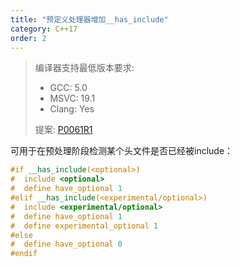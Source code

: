```yaml
---
title: "预定义处理器增加__has_include"
category: C++17
order: 2
---
```


> 编译器支持最低版本要求:
> * GCC: 5.0
> * MSVC: 19.1
> * Clang: Yes
>
> 提案: [P0061R1](http://www.open-std.org/jtc1/sc22/wg21/docs/papers/2015/p0061r1.html)

可用于在预处理阶段检测某个头文件是否已经被include：

```c++
#if __has_include(<optional>)
#  include <optional>
#  define have_optional 1
#elif __has_include(<experimental/optional>)
#  include <experimental/optional>
#  define have_optional 1
#  define experimental_optional 1
#else
#  define have_optional 0
#endif
```